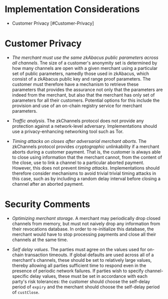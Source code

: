 # Implementation Considerations
* Customer Privacy [#Customer-Privacy]

# Customer Privacy
- _The merchant must use the same zkAbacus public parameters across all channels_. Tne size of a customer's anonymity set is determined by how many channels are open with a given merchant using a particular set of public parameters, namedly those used in zkAbacus, which consist of a zkAbacus public key and range proof parameters. The customer must therefore have a mechanism to retrieve these parameters that provides the assurance not only that the parameters are indeed from the merchant, but also that the merchant has only set of parameters for all their customers. Potential options for this include the provision and use of an on-chain registry service for merchant parameters.

- _Traffic analysis_. The zkChannels protocol does not provide any protection against a network-level adversary. Implementations should use a privacy-enhancing networking tool such as Tor.

- _Timing attacks on closes after adversarial merchant aborts_. The zkChannels protocol provides _cryptographic_ unlinkability if a merchant aborts during a customer payment. That is, the customer is always able to close using information that the merchant cannot, from the content of the close, use to link a channel to a particular aborted payment. However, this does not prevent _timing attacks_. Implementations should therefore consider mechanisms to avoid trivial trivial timing attacks in this case, such as by including a random delay interval before closing a channel after an aborted payment.

# Security Comments

- _Optimizing merchant storage_. A merchant may periodically drop closed channels from memory, but must not naively drop any information from their revocations database. In order to re-initialize this database, the merchant would have to stop processing payments and close all their channels at the same time.

- _Self delay values_. The parties must agree on the values used for on-chain transaction timeouts. If global defaults are used across all of a merchant's channels, these should be set to relatively large values, thereby allowing all parties sufficient time to respond even in the presence of periodic network failures. If parties wish to specify channel-specific delay values, these must be set in accordance with each party's risk tolerances: the customer should choose the self-delay period of `expiry` and the merchant should choose the self-delay period of `custClose`.